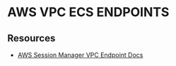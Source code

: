 # AWS VPC ECS ENDPOINTS

## Resources

- [AWS Session Manager VPC Endpoint Docs](https://docs.aws.amazon.com/systems-manager/latest/userguide/session-manager-getting-started-privatelink.html)

